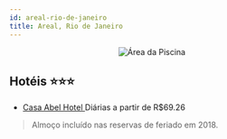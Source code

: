 ```yaml
---
id: areal-rio-de-janeiro
title: Areal, Rio de Janeiro
---
```


<center><img src="https://static.hotelurbano.com/reservas/prod0/4/4315/54d90ff8525a2_SAM_6446.JPG" alt="Área da Piscina" /></center>


## Hotéis ⭐️⭐️⭐️

-    [Casa Abel Hotel ](https://www.hurb.com/aud/https://www.hurb.com/hoteis/araruama/hotel-casa-abel-4315?cmp=18055) Diárias a partir de R$69.26
   > Almoço incluído nas reservas de feriado em 2018.
